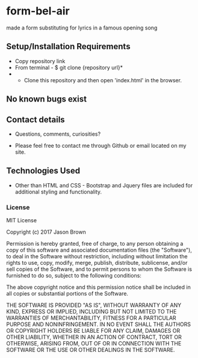 # form-bel-air
made a form substituting for lyrics in a famous opening song

## Setup/Installation Requirements

* Copy repository link
* From terminal - $ git clone {repository url}*
*  - Clone this repository and then open 'index.html' in the browser. 

## No known bugs exist

## Contact details

* Questions, comments, curiosities?

* Please feel free to contact me through Github or email located on my site.

## Technologies Used 

* Other than HTML and CSS -
Bootstrap and Jquery files are included for additional styling and functionality. 

### License

MIT License

Copyright (c) 2017 Jason Brown

Permission is hereby granted, free of charge, to any person obtaining a copy
of this software and associated documentation files (the "Software"), to deal
in the Software without restriction, including without limitation the rights
to use, copy, modify, merge, publish, distribute, sublicense, and/or sell
copies of the Software, and to permit persons to whom the Software is
furnished to do so, subject to the following conditions:

The above copyright notice and this permission notice shall be included in all
copies or substantial portions of the Software.

THE SOFTWARE IS PROVIDED "AS IS", WITHOUT WARRANTY OF ANY KIND, EXPRESS OR
IMPLIED, INCLUDING BUT NOT LIMITED TO THE WARRANTIES OF MERCHANTABILITY,
FITNESS FOR A PARTICULAR PURPOSE AND NONINFRINGEMENT. IN NO EVENT SHALL THE
AUTHORS OR COPYRIGHT HOLDERS BE LIABLE FOR ANY CLAIM, DAMAGES OR OTHER
LIABILITY, WHETHER IN AN ACTION OF CONTRACT, TORT OR OTHERWISE, ARISING FROM,
OUT OF OR IN CONNECTION WITH THE SOFTWARE OR THE USE OR OTHER DEALINGS IN THE
SOFTWARE.
